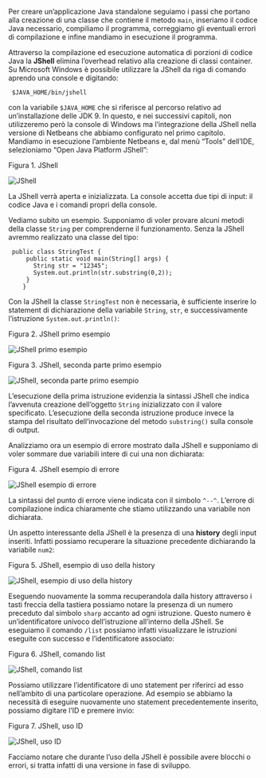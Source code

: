 Per creare un’applicazione Java standalone seguiamo i passi che portano alla creazione di una classe che contiene il metodo `main`, inseriamo il codice Java necessario, compiliamo il programma, correggiamo gli eventuali errori di compilazione e infine mandiamo in esecuzione il programma.

Attraverso la compilazione ed esecuzione automatica di porzioni di codice Java la **JShell** elimina l’overhead relativo alla creazione di classi container. Su Microsoft Windows è possibile utilizzare la JShell da riga di comando aprendo una console e digitando:

```
 $JAVA_HOME/bin/jshell 
```

con la variabile `$JAVA_HOME` che si riferisce al percorso relativo ad un’installazione delle JDK 9. In questo, e nei successivi capitoli, non utilizzeremo però la console di Windows ma l’integrazione della JShell nella versione di Netbeans che abbiamo configurato nel primo capitolo. Mandiamo in esecuzione l’ambiente Netbeans e, dal menù “Tools” dell’IDE, selezioniamo “Open Java Platform JShell”:

Figura 1. JShell

![JShell](https://tbm-html.s3.amazonaws.com/app/uploads/2018/01/cap6_img1.png)

La JShell verrà aperta e inizializzata. La console accetta due tipi di input: il codice Java e i comandi propri della console.

Vediamo subito un esempio. Supponiamo di voler provare alcuni metodi della classe `String` per comprenderne il funzionamento. Senza la JShell avremmo realizzato una classe del tipo:

```
 public class StringTest {
     public static void main(String[] args) {
       String str = "12345";
       System.out.println(str.substring(0,2));
     }
    } 
```

Con la JShell la classe `StringTest` non è necessaria, è sufficiente inserire lo statement di dichiarazione della variabile `String`, `str`, e successivamente l’istruzione `System.out.println()`:

Figura 2. JShell primo esempio

![JShell primo esempio](https://tbm-html.s3.amazonaws.com/app/uploads/2018/01/cap6_img2.png)

Figura 3. JShell, seconda parte primo esempio

![JShell, seconda parte primo esempio](https://tbm-html.s3.amazonaws.com/app/uploads/2018/01/cap6_img3.png)

L’esecuzione della prima istruzione evidenzia la sintassi JShell che indica l’avvenuta creazione dell’oggetto `String` inizializzato con il valore specificato. L’esecuzione della seconda istruzione produce invece la stampa del risultato dell’invocazione del metodo `substring()` sulla console di output.

Analizziamo ora un esempio di errore mostrato dalla JShell e supponiamo di voler sommare due variabili intere di cui una non dichiarata:

Figura 4. JShell esempio di errore

![JShell esempio di errore](https://tbm-html.s3.amazonaws.com/app/uploads/2018/01/cap6_img4.png)

La sintassi del punto di errore viene indicata con il simbolo `^--^`. L’errore di compilazione indica chiaramente che stiamo utilizzando una variabile non dichiarata.

Un aspetto interessante della JShell è la presenza di una **history** degli input inseriti. Infatti possiamo recuperare la situazione precedente dichiarando la variabile `num2`:

Figura 5. JShell, esempio di uso della history

![JShell, esempio di uso della history](https://tbm-html.s3.amazonaws.com/app/uploads/2018/01/cap6_img5.png)

Eseguendo nuovamente la somma recuperandola dalla history attraverso i tasti freccia della tastiera possiamo notare la presenza di un numero preceduto dal simbolo `sharp` accanto ad ogni istruzione. Questo numero è un’identificatore univoco dell’istruzione all’interno della JShell. Se eseguiamo il comando `/list` possiamo infatti visualizzare le istruzioni eseguite con successo e l’identificatore associato:

Figura 6. JShell, comando list

![JShell, comando list](https://tbm-html.s3.amazonaws.com/app/uploads/2018/01/cap6_img6.png)

Possiamo utilizzare l’identificatore di uno statement per riferirci ad esso nell’ambito di una particolare operazione. Ad esempio se abbiamo la necessità di eseguire nuovamente uno statement precedentemente inserito, possiamo digitare l’ID e premere invio:

Figura 7. JShell, uso ID

![JShell, uso ID](https://tbm-html.s3.amazonaws.com/app/uploads/2018/01/cap6_img7.png)

Facciamo notare che durante l’uso della JShell è possibile avere blocchi o errori, si tratta infatti di una versione in fase di sviluppo.